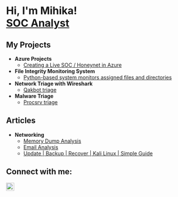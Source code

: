 <h1>Hi, I'm Mihika! <br/><a href="https://github.com/Mihika893"></a> <a href="https://www.linkedin.com/in/ralph-bailey/">SOC Analyst</a></h1>

<h2>My Projects</h2>

- <b> Azure Projects</b>
  - [Creating a Live SOC / Honeynet in Azure](https://github.com/url)
- <b> File Integrity Monitoring System</b>
  - [Python-based system monitors assigned files and directories](https://github.com/gitrepourl)
 - <b> Network Triage with Wireshark</b>
   - [Qakbot triage](https://github.com/url)
- <b> Malware Triage</b>
  - [Procsrv triage](https://github.com/ralphbailey/Procsrv-triage)

<h2>Articles</h2>

- <b>Networking</b>
  - [Memory Dump Analysis](https://dev.to/mihika/memory-dump-analysis-kali-linux-4id3)
  - [Email Analysis](https://dev.to/mihika/understanding-email-analysis-a-simple-guide-18i7)
  - [Update | Backup | Recover | Kali Linux | Simple Guide ](https://dev.to/mihika/update-backup-recover-kali-linux-simple-guide-565)



<h2>Connect with me:</h2>

[<img align="left" alt="RalphBailey | LinkedIn" width="22px" src="https://cdn.jsdelivr.net/npm/simple-icons@v3/icons/linkedin.svg" />][linkedin]

[linkedin]: https://linkedin.com/in/ralph-bailey
